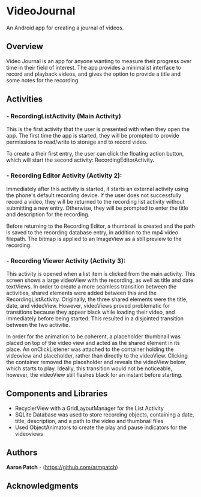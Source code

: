 # VideoJournal

An Android app for creating a journal of videos.

## Overview

Video Journal is an app for anyone wanting to measure their progress over time in their field of interest. The app provides a minimalist interface to record and playback videos, and gives the option to provide a title and some notes for the recording.

## Activities

### - RecordingListActivity (Main Activity)
This is the first activity that the user is presented with when they open the app. The first time the app is started, they will be prompted to provide permissions to read/write to storage and to record video.

To create a their first entry, the user can click the floating action button, which will start the second activity: RecordingEditorActivity.

### - Recording Editor Activity (Activity 2):
Immediately after this activity is started, it starts an external activity using the phone's default recording device. If the user does not successfully record a video, they will be returned to the recording list activity without submitting a new entry. Otherwise, they will be prompted to enter the title and description for the recording. 

Before returning to the Recording Editor, a thumbnail is created and the path is saved to the recording database entry, in addition to the mp4 video filepath. The bitmap is applied to an ImageView as a still preview to the recording.

### - Recording Viewer Activity (Activity 3):
This activity is opened when a list item is clicked from the main activity. This screen shows a large videoView with the recording, as well as title and date textViews. In order to create a more seamless transition between the activities, shared elements were added between this and the RecordingListActivity. Originally, the three shared elements were the title, date, and videoView. However, videoViews proved problematic for transitions because they appear black while loading their video, and immediately before being started. This resulted in a disjointed transition between the two activitie. 

In order for the animation to be coherent, a placeholder thumbnail was placed on top of the video view and acted as the shared element in its place. An onClickListener was attached to the container holding the videoview and placeholder, rather than directly to the videoView. Clicking the container removed the placeholder and reveals the videoView below, which starts to play. Ideally, this transition would not be noticeable, however, the videoView still flashes black for an instant before starting.

## Components and Libraries

- RecyclerView with a GridLayoutManager for the List Activity
- SQLite Database was used to store recording objects, containing a date, title, description, and a path to the video and thumbnail files
- Used ObjectAnimators to create the play and pause indicators for the videoviews

## Authors

**Aaron Patch** - (https://github.com/armpatch)

## Acknowledgments
